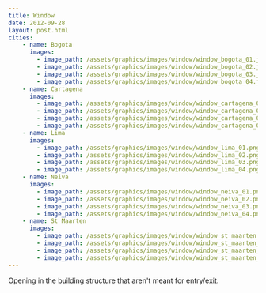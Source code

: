 ```yaml
---
title: Window
date: 2012-09-28
layout: post.html
cities:
    - name: Bogota
      images:
        - image_path: /assets/graphics/images/window/window_bogota_01.jpg
        - image_path: /assets/graphics/images/window/window_bogota_02.jpg
        - image_path: /assets/graphics/images/window/window_bogota_03.jpg
        - image_path: /assets/graphics/images/window/window_bogota_04.jpg
    - name: Cartagena
      images:
        - image_path: /assets/graphics/images/window/window_cartagena_01.png
        - image_path: /assets/graphics/images/window/window_cartagena_02.png
        - image_path: /assets/graphics/images/window/window_cartagena_03.png
        - image_path: /assets/graphics/images/window/window_cartagena_04.png
    - name: Lima
      images:
        - image_path: /assets/graphics/images/window/window_lima_01.png
        - image_path: /assets/graphics/images/window/window_lima_02.png
        - image_path: /assets/graphics/images/window/window_lima_03.png
        - image_path: /assets/graphics/images/window/window_lima_04.png
    - name: Neiva
      images:
        - image_path: /assets/graphics/images/window/window_neiva_01.png
        - image_path: /assets/graphics/images/window/window_neiva_02.png
        - image_path: /assets/graphics/images/window/window_neiva_03.png
        - image_path: /assets/graphics/images/window/window_neiva_04.png
    - name: St Maarten
      images:
        - image_path: /assets/graphics/images/window/window_st_maarten_01.png
        - image_path: /assets/graphics/images/window/window_st_maarten_02.png
        - image_path: /assets/graphics/images/window/window_st_maarten_03.png
        - image_path: /assets/graphics/images/window/window_st_maarten_04.png
---
```

<p align="justify">
Opening in the building structure that aren't meant for entry/exit.
</p>